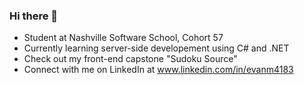 ### Hi there 👋
- Student at Nashville Software School, Cohort 57
- Currently learning server-side developement using C# and .NET
- Check out my front-end capstone "Sudoku Source"
- Connect with me on LinkedIn at www.linkedin.com/in/evanm4183

<!--
**evanm4183/evanm4183** is a ✨ _special_ ✨ repository because its `README.md` (this file) appears on your GitHub profile.

Here are some ideas to get you started:

- 🔭 I’m currently working on ...
- 🌱 I’m currently learning ...
- 👯 I’m looking to collaborate on ...
- 🤔 I’m looking for help with ...
- 💬 Ask me about ...
- 📫 How to reach me: ...
- 😄 Pronouns: ...
- ⚡ Fun fact: ...
-->
